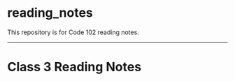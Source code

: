 # reading_notes
This repository is for Code 102 reading notes.

-----------------------------------------------------------------------------------------------------------------------------------------------------------
# Class 3 Reading Notes